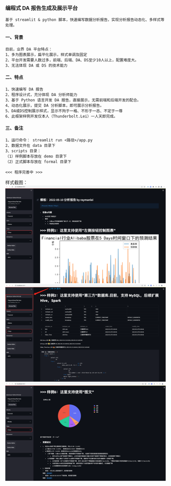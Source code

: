 ### 编程式 DA 报告生成及展示平台
```text
基于 streamlit & python 脚本，快速编写数据分析报告，实现分析报告动态化、多样式等处理。
```

#### 一、背景
```text
目前，业界 DA 平台特点：
1、多为图表展示，扁平化展示，样式单调及固定
2、平台开发需要人数过多，前端、后端、DA、DS至少10人以上，配置难度大。
3、无法体现 DA 或 DS 的技术能力
```

#### 二、特点
```text
1、快速编写 DA 报告
2、程序设计式，充分体现 DA 分析师能力
3、基于 Python 语言开发 DA 报告，直接展示，无需前端和后端开发的配合。
4、动态化展示，提交 DA 分析脚本，即可展示分析报告。
5、DA或DS控制展示样式，显示不拘于一格、不形于一态、不定于一尊
6、此框架样例开发仅本人（Thunderbolt.Lei）一人天即完成。
```

#### 三、备注
```text
1、运行命令： streamlit run <路径>/app.py
2、数据文件在 data 目录下
3、scripts 目录：
（1）样例脚本存放在 demo 目录下
（2）正式脚本存放在 formal 目录下

<<< 程序完善中 >>>
```

样式截图：
![image](https://github.com/ThunderboltLei/procedural_da_reporting_framework/blob/main/data/p_da_r_f_01.png)
![image](https://github.com/ThunderboltLei/procedural_da_reporting_framework/blob/main/data/p_da_r_f_02.png)
![image](https://github.com/ThunderboltLei/procedural_da_reporting_framework/blob/main/data/p_da_r_f_03.png)
